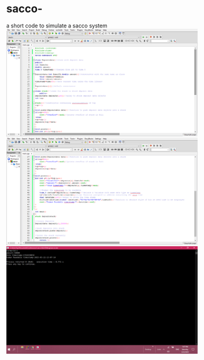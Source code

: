 # sacco-
a short code to simulate a sacco system
![source code](https://raw.githubusercontent.com/Nelja-creator/sacco-/refs/heads/main/Screenshot%20(451).png?raw=true)
![source code](https://raw.githubusercontent.com/Nelja-creator/sacco-/refs/heads/main/Screenshot%20(452).png?raw=true)
![output](https://raw.githubusercontent.com/Nelja-creator/sacco-/refs/heads/main/Screenshot%20(453).png?raw=true)
